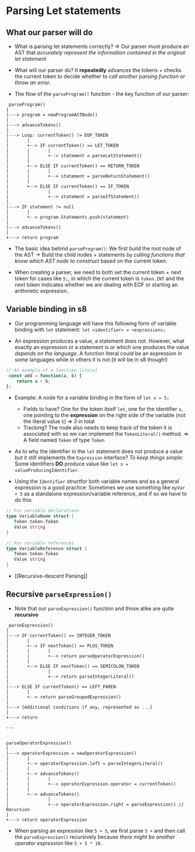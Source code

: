 # Parsing Let statements

## What our parser will do

- What is parsing let statements correctly? => Our parser must produce an AST that *accurately represent the information contained in the original let statement*

- What will our parser do? It **repeatedly** advances the tokens + checks the current token to decide whether to *call another parsing function* or *throw an error*.

- The flow of the `parseProgram()` function - the key function of our parser:

```
 parseProgram()
|
|---> program = newProgramASTNode()
|
|---> advanceTokens()
|
|---> Loop: currentToken() != EOF_TOKEN
|       |
|       +--> IF currentToken() == LET_TOKEN
|       |       |
|       |       +--> statement = parseLetStatement()
|       |
|       +--> ELSE IF currentToken() == RETURN_TOKEN
|       |       |
|       |       +--> statement = parseReturnStatement()
|       |
|       +--> ELSE IF currentToken() == IF_TOKEN
|               |
|               +--> statement = parseIfStatement()
|
|---> IF statement != null
|       |
|       +--> program.Statements.push(statement)
|
|---> advanceTokens()
|
+---> return program
```

- The basic idea behind `parseProgram()`: We first build the root node of the AST -> Build the child nodes + statements by *calling functions that know which AST node to construct* based on the current token.

- When creating a parser, we need to both set the current token + next token for cases like `5;`, in which the current token is `token.INT` and the next token indicates whether we are dealing with EOF or starting an arithmetic expression.

## Variable binding in s8
 - Our programming language will have this following form of variable binding with `let` statement: `let <identifier> = <expression>;`

- An expression produces a value, a statement does not. However, what exactly an expression or a statement is or which one produces the value *depends on the language*. A function literal could be an expression in some languages while in others it is not (it will be in s8 though!)

```js
// An example of a function literal
 const add = function(a, b) {
    return a + b;
};
```
- Example: A node for a variable binding in the form of `let x = 5;`
  - Fields to have? One for the token itself `let`, one for the identifier `x`, one pointing to the **expression** on the right side of the variable (not the literal value `5`) => 3 in total
  - Tracking? The node also needs to keep track of the token it is associated with so we can implement the `TokenLiteral()` method. => A field named `Token` of type `Token`

- As to why the identifier in the `let` statement does not produce a value but it still implements the `Expression` interface? *To keep things simple*: Some identifiers **DO** produce value like `let x = valueProducingIdentifier`.

- Using the `Identifier` structfor both variable names and as a general expression is a good practice: Sometimes we use something like `myVar + 5` as a standalone expression/variable reference, and if so we have to do this:

 ```go
// For variable declarations
type VariableName struct {
    Token token.Token
    Value string
}

// For variable references
type VariableReference struct {
    Token token.Token
    Value string
}
```

- [[Recursive-descent Parsing]]

## Recursive `parseExpression()`

- Note that our `parseExpression()` function and those alike are quite **recursive**

```
 parseExpression()
|
|---> IF currentToken() == INTEGER_TOKEN
|       |
|       +--> IF nextToken() == PLUS_TOKEN
|       |       |
|       |       +--> return parseOperatorExpression()
|       |
|       +--> ELSE IF nextToken() == SEMICOLON_TOKEN
|               |
|               +--> return parseIntegerLiteral()
|
|---> ELSE IF currentToken() == LEFT_PAREN
|       |
|       +--> return parseGroupedExpression()
|
|---> [Additional conditions if any, represented as ...]
|
+---> return

---


parseOperatorExpression()
|
|---> operatorExpression = newOperatorExpression()
|       |
|       +--> operatorExpression.left = parseIntegerLiteral()
|       |
|       +--> advanceTokens()
|       |       |
|       |       +--> operatorExpression.operator = currentToken()
|       |
|       +--> advanceTokens()
|               |
|               +--> operatorExpression.right = parseExpression() // Recursion
|
+---> return operatorExpression
```

- When parsing an expression like `5 + 5`, we first parse `5 +` and then call the `parseExpression()` recursively because *there might be another operator expression* like `5 + 5 * 10`.
